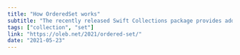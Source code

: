 ```yaml
---
title: "How OrderedSet works"
subtitle: "The recently released Swift Collections package provides additional data structures such as Deque and OrderedSet. In this short post, Ole Begemann explains how OrderedSet works and points out an importing difference between hash tables and dictionaries."
tags: ["collection", "set"]
link: "https://oleb.net/2021/ordered-set/"
date: "2021-05-23"
---
```

